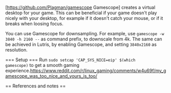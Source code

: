  
[https://github.com/Plagman/gamescope Gamescope] creates a virtual desktop for your game. This can be beneficial if your game doesn't play nicely with your desktop, for example if it doesn't catch your mouse, or if it breaks when loosing focus.

You can use Gamescope for downsampling. For example, use <code>gamescope -w 3840 -h 2160 --</code> as command prefix, to downscale from 4k. The same can be achieved in Lutris, by enabling Gamescope, and setting <code>3840x2160</code> as resolution.

=== Setup ===
Run <code>sudo setcap 'CAP_SYS_NICE=eip' $(which gamescope)</code> to get a smooth gaming experience.<ref>https://www.reddit.com/r/linux_gaming/comments/w4u69f/my_gamescope_was_too_nice_and_yours_is_too/</ref>

== References and notes ==
